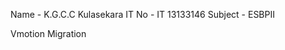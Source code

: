 Name    - K.G.C.C Kulasekara
IT No   - IT 13133146
Subject - ESBPII  

Vmotion Migration                       